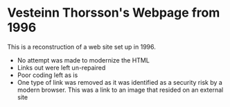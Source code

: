 # Vesteinn Thorsson's Webpage from 1996

This is a reconstruction of a web site set up in 1996.

- No attempt was made to modernize the HTML 
- Links out were left un-repaired
- Poor coding left as is
- One type of link was removed as it was identified as a security risk by a modern browser. This was a link to an image that resided on an external site
